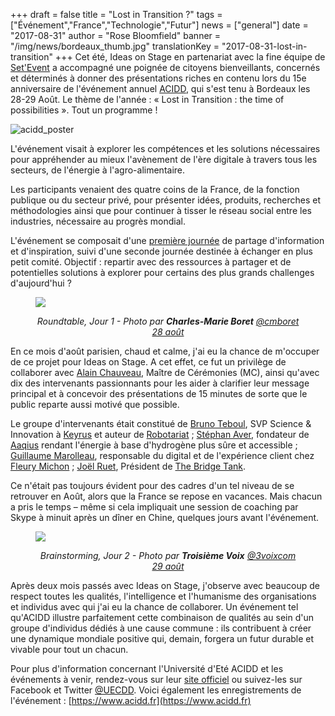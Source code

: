 +++
draft			= false
title			= "Lost in Transition ?"
tags			= ["Événement","France","Technologie","Futur"]
news			= ["general"]
date			= "2017-08-31"
author			= "Rose Bloomfield"
banner			= "/img/news/bordeaux_thumb.jpg"
translationKey  = "2017-08-31-lost-in-transition"
+++
Cet été, Ideas on Stage en partenariat avec la fine équipe de [Set'Event](https://www.set-event.com) a accompagné une poignée de citoyens bienveillants, concernés et déterminés à donner des présentations riches en contenu lors du 15e anniversaire de l'événement annuel [ACIDD](https://www.acidd.fr), qui s'est tenu à Bordeaux les 28-29 Août. Le thème de l'année : « Lost in Transition : the time of possibilities ». Tout un programme !

![acidd_poster][pic1]

L'événement visait à explorer les compétences et les solutions nécessaires pour appréhender au mieux l'avènement de l'ère digitale à travers tous les secteurs, de l'énergie à l'agro-alimentaire. 

Les participants venaient des quatre coins de la France, de la fonction publique ou du secteur privé, pour présenter idées, produits, recherches et méthodologies ainsi que pour continuer à tisser le réseau social entre les industries, nécessaire au progrès mondial.

L'événement se composait d'une [première journée](https://www.acidd.fr/2017/07/22/université-d-été-tout-un-programme/#28) de partage d'information et d'inspiration, suivi d'une seconde journée destinée à échanger en plus petit comité. Objectif : repartir avec des ressources à partager et de potentielles solutions à explorer pour certains des plus grands challenges d'aujourd'hui ?

<figure>
  <img src="/img/news/bordeaux2.jpg"  />
  <figcaption>
      <p style="text-align: center;"><em>Roundtable, Jour 1 - Photo par <strong>Charles-Marie Boret</strong>‏ <a href="https://twitter.com/cmboret">@cmboret  28 août</a></em></p>
  </figcaption>
</figure>

En ce mois d'août parisien, chaud et calme, j'ai eu la chance de m'occuper de ce projet pour Ideas on Stage. A cet effet, ce fut un privilège de collaborer avec [Alain Chauveau](https://www.linkedin.com/in/alain-chauveau-91641012/?ppe=1), Maître de Cérémonies (MC), ainsi qu'avec dix des intervenants passionnants pour les aider à clarifier leur message principal et à concevoir des présentations de 15 minutes de sorte que le public reparte aussi motivé que possible.

Le groupe d'intervenants était constitué de [Bruno Teboul](https://www.linkedin.com/in/brunoteboul/), SVP Science & Innovation à [Keyrus](http://www.keyrus.com) et auteur de [Robotariat](https://www.amazon.fr/Robotariat-Critique-lautomatisation-Bruno-Teboul/dp/2367781362) ; [Stéphan Aver](https://www.linkedin.com/in/stéphane-aver-b89118/), fondateur de [Aaqius](http://www.aaqius.com) rendant l'énergie à base d'hydrogène plus sûre et accessible ; [Guillaume Marolleau](https://www.linkedin.com/in/guillaume-marolleau-37988336/), responsable du digital et de l'expérience client chez [Fleury Michon](https://www.fleurymichon.fr) ; [Joël Ruet](https://www.linkedin.com/in/joelruet/), Président de [The Bridge Tank](http://thebridgetank.org/en/).

Ce n'était pas toujours évident pour des cadres d'un tel niveau de se retrouver en Août, alors que la France se repose en vacances. Mais chacun a pris le temps – même si cela impliquait une session de coaching par Skype à minuit après un dîner en Chine, quelques jours avant l'événement. 

<figure>
  <img src="/img/news/bordeaux3.jpg"  />
  <figcaption>
      <p style="text-align: center;"><em>Brainstorming, Jour 2 - Photo par <strong>Troisième Voix</strong> <a href="https://twitter.com/3voixcom/status/902531798693015553">@3voixcom 29 août</a></em></p>
  </figcaption>
</figure>

Après deux mois passés avec Ideas on Stage, j'observe avec beaucoup de respect toutes les qualités, l'intelligence et l'humanisme des organisations et individus avec qui j'ai eu la chance de collaborer. Un événement tel qu'ACIDD illustre parfaitement cette combinaison de qualités au sein d'un groupe d'individus dédiés à une cause commune : ils contribuent à créer une dynamique mondiale positive qui, demain, forgera un futur durable et vivable pour tout un chacun. 

Pour plus d'information concernant l'Université d'Eté ACIDD et les événements à venir, rendez-vous sur leur [site officiel](https://www.acidd.fr) ou suivez-les sur Facebook et Twitter [@UECDD](https://twitter.com/UECDD). Voici également les enregistrements de l'événement : [https://www.acidd.fr](https://www.acidd.fr) 

[pic1]: /img/news/bordeaux.jpg





